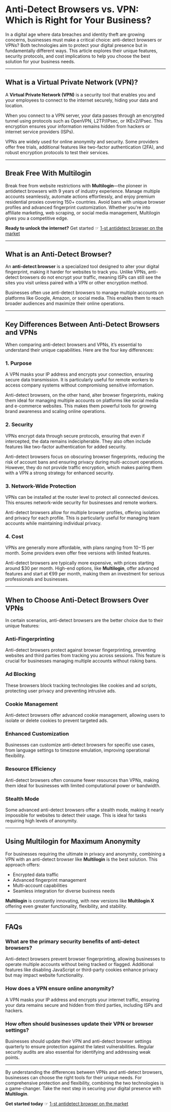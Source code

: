 # Anti-Detect Browsers vs. VPN: Which is Right for Your Business?

In a digital age where data breaches and identity theft are growing concerns, businesses must make a critical choice: anti-detect browsers or VPNs? Both technologies aim to protect your digital presence but in fundamentally different ways. This article explores their unique features, security protocols, and cost implications to help you choose the best solution for your business needs.

---

## What is a Virtual Private Network (VPN)?

A **Virtual Private Network (VPN)** is a security tool that enables you and your employees to connect to the internet securely, hiding your data and location. 

When you connect to a VPN server, your data passes through an encrypted tunnel using protocols such as OpenVPN, L2TP/IPsec, or IKEv2/IPsec. This encryption ensures your information remains hidden from hackers or internet service providers (ISPs). 

VPNs are widely used for online anonymity and security. Some providers offer free trials, additional features like two-factor authentication (2FA), and robust encryption protocols to test their services.

---

## Break Free With Multilogin

Break free from website restrictions with **Multilogin**—the pioneer in antidetect browsers with 9 years of industry experience. Manage multiple accounts seamlessly, automate actions effortlessly, and enjoy premium residential proxies covering 150+ countries. Avoid bans with unique browser profiles and advanced fingerprint customization. Whether you're into affiliate marketing, web scraping, or social media management, Multilogin gives you a competitive edge.

**Ready to unlock the internet?** Get started ☞ [1-st antidetect browser on the market](https://bit.ly/multIlogin)

---

## What is an Anti-Detect Browser?

An **anti-detect browser** is a specialized tool designed to alter your digital fingerprint, making it harder for websites to track you. Unlike VPNs, anti-detect browsers do not encrypt your traffic, meaning ISPs can still see the sites you visit unless paired with a VPN or other encryption method.

Businesses often use anti-detect browsers to manage multiple accounts on platforms like Google, Amazon, or social media. This enables them to reach broader audiences and maximize their online operations.

---

## Key Differences Between Anti-Detect Browsers and VPNs

When comparing anti-detect browsers and VPNs, it’s essential to understand their unique capabilities. Here are the four key differences:

### 1. Purpose
A VPN masks your IP address and encrypts your connection, ensuring secure data transmission. It is particularly useful for remote workers to access company systems without compromising sensitive information.

Anti-detect browsers, on the other hand, alter browser fingerprints, making them ideal for managing multiple accounts on platforms like social media and e-commerce websites. This makes them powerful tools for growing brand awareness and scaling online operations.

### 2. Security
VPNs encrypt data through secure protocols, ensuring that even if intercepted, the data remains indecipherable. They also often include features like two-factor authentication for added security.

Anti-detect browsers focus on obscuring browser fingerprints, reducing the risk of account bans and ensuring privacy during multi-account operations. However, they do not provide traffic encryption, which makes pairing them with a VPN a strong strategy for enhanced security.

### 3. Network-Wide Protection
VPNs can be installed at the router level to protect all connected devices. This ensures network-wide security for businesses and remote workers.

Anti-detect browsers allow for multiple browser profiles, offering isolation and privacy for each profile. This is particularly useful for managing team accounts while maintaining individual privacy.

### 4. Cost
VPNs are generally more affordable, with plans ranging from $10-$15 per month. Some providers even offer free versions with limited features.

Anti-detect browsers are typically more expensive, with prices starting around $30 per month. High-end options, like **Multilogin**, offer advanced features and start at €99 per month, making them an investment for serious professionals and businesses.

---

## When to Choose Anti-Detect Browsers Over VPNs

In certain scenarios, anti-detect browsers are the better choice due to their unique features:

### Anti-Fingerprinting
Anti-detect browsers protect against browser fingerprinting, preventing websites and third parties from tracking you across sessions. This feature is crucial for businesses managing multiple accounts without risking bans.

### Ad Blocking
These browsers block tracking technologies like cookies and ad scripts, protecting user privacy and preventing intrusive ads.

### Cookie Management
Anti-detect browsers offer advanced cookie management, allowing users to isolate or delete cookies to prevent targeted ads.

### Enhanced Customization
Businesses can customize anti-detect browsers for specific use cases, from language settings to timezone emulation, improving operational flexibility.

### Resource Efficiency
Anti-detect browsers often consume fewer resources than VPNs, making them ideal for businesses with limited computational power or bandwidth.

### Stealth Mode
Some advanced anti-detect browsers offer a stealth mode, making it nearly impossible for websites to detect their usage. This is ideal for tasks requiring high levels of anonymity.

---

## Using Multilogin for Maximum Anonymity

For businesses requiring the ultimate in privacy and anonymity, combining a VPN with an anti-detect browser like **Multilogin** is the best solution. This approach offers:

- Encrypted data traffic
- Advanced fingerprint management
- Multi-account capabilities
- Seamless integration for diverse business needs

**Multilogin** is constantly innovating, with new versions like **Multilogin X** offering even greater functionality, flexibility, and stability.

---

## FAQs

### What are the primary security benefits of anti-detect browsers?
Anti-detect browsers prevent browser fingerprinting, allowing businesses to operate multiple accounts without being tracked or flagged. Additional features like disabling JavaScript or third-party cookies enhance privacy but may impact website functionality.

### How does a VPN ensure online anonymity?
A VPN masks your IP address and encrypts your internet traffic, ensuring your data remains secure and hidden from third parties, including ISPs and hackers.

### How often should businesses update their VPN or browser settings?
Businesses should update their VPN and anti-detect browser settings quarterly to ensure protection against the latest vulnerabilities. Regular security audits are also essential for identifying and addressing weak points.

---

By understanding the differences between VPNs and anti-detect browsers, businesses can choose the right tools for their unique needs. For comprehensive protection and flexibility, combining the two technologies is a game-changer. Take the next step in securing your digital presence with **Multilogin**.

**Get started today** ☞ [1-st antidetect browser on the market](https://bit.ly/multIlogin)
